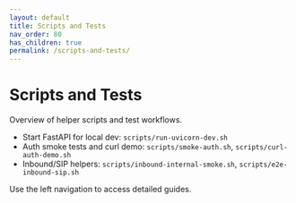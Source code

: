 ```yaml
---
layout: default
title: Scripts and Tests
nav_order: 80
has_children: true
permalink: /scripts-and-tests/
---
```


# Scripts and Tests

Overview of helper scripts and test workflows.

- Start FastAPI for local dev: `scripts/run-uvicorn-dev.sh`
- Auth smoke tests and curl demo: `scripts/smoke-auth.sh`, `scripts/curl-auth-demo.sh`
- Inbound/SIP helpers: `scripts/inbound-internal-smoke.sh`, `scripts/e2e-inbound-sip.sh`

Use the left navigation to access detailed guides.





